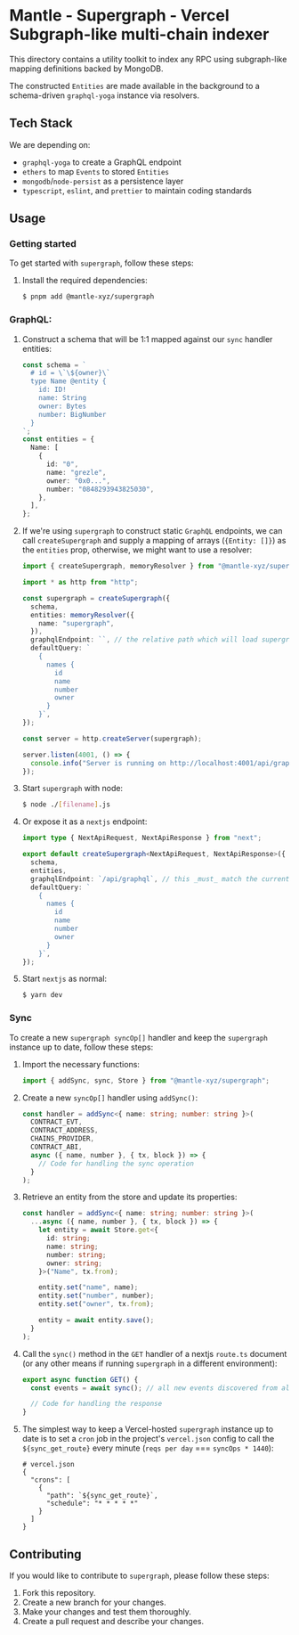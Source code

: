 # Mantle - Supergraph - Vercel Subgraph-like multi-chain indexer

This directory contains a utility toolkit to index any RPC using subgraph-like mapping definitions backed by MongoDB.

The constructed `Entities` are made available in the background to a schema-driven `graphql-yoga` instance via resolvers.

## Tech Stack

We are depending on:

- `graphql-yoga` to create a GraphQL endpoint
- `ethers` to map `Events` to stored `Entities`
- `mongodb`/`node-persist` as a persistence layer
- `typescript`, `eslint`, and `prettier` to maintain coding standards

## Usage

### Getting started

To get started with `supergraph`, follow these steps:

1. Install the required dependencies:

   ```bash
   $ pnpm add @mantle-xyz/supergraph
   ```

### GraphQL:

1. Construct a schema that will be 1:1 mapped against our `sync` handler entities:

   ```typescript
   const schema = `
     # id = \`\${owner}\`
     type Name @entity {
       id: ID!
       name: String
       owner: Bytes
       number: BigNumber
     }
   `;
   const entities = {
     Name: [
       {
         id: "0",
         name: "grezle",
         owner: "0x0...",
         number: "0848293943825030",
       },
     ],
   };
   ```

2. If we're using `supergraph` to construct static `GraphQL` endpoints, we can call `createSupergraph` and supply a mapping of arrays (`{Entity: []}`) as the `entities` prop, otherwise, we might want to use a resolver:

   ```typescript
   import { createSupergraph, memoryResolver } from "@mantle-xyz/supergraph";

   import * as http from "http";

   const supergraph = createSupergraph({
     schema,
     entities: memoryResolver({
       name: "supergraph",
     }),
     graphqlEndpoint: ``, // the relative path which will load supergraph.GET()
     defaultQuery: `
       {
         names {
           id
           name
           number
           owner
         }
       }`,
   });

   const server = http.createServer(supergraph);

   server.listen(4001, () => {
     console.info("Server is running on http://localhost:4001/api/graphql");
   });
   ```

3. Start `supergraph` with node:

   ```bash
   $ node ./[filename].js
   ```

4. Or expose it as a `nextjs` endpoint:

   ```typescript
   import type { NextApiRequest, NextApiResponse } from "next";

   export default createSupergraph<NextApiRequest, NextApiResponse>({
     schema,
     entities,
     graphqlEndpoint: `/api/graphql`, // this _must_ match the current route
     defaultQuery: `
       {
         names {
           id
           name
           number
           owner
         }
       }`,
   });
   ```

5. Start `nextjs` as normal:

   ```bash
   $ yarn dev
   ```

### Sync

To create a new `supergraph syncOp[]` handler and keep the `supergraph` instance up to date, follow these steps:

1. Import the necessary functions:

   ```typescript
   import { addSync, sync, Store } from "@mantle-xyz/supergraph";
   ```

2. Create a new `syncOp[]` handler using `addSync()`:

   ```typescript
   const handler = addSync<{ name: string; number: string }>(
     CONTRACT_EVT,
     CONTRACT_ADDRESS,
     CHAINS_PROVIDER,
     CONTRACT_ABI,
     async ({ name, number }, { tx, block }) => {
       // Code for handling the sync operation
     }
   );
   ```

3. Retrieve an entity from the store and update its properties:

   ```typescript
   const handler = addSync<{ name: string; number: string }>(
     ...async ({ name, number }, { tx, block }) => {
       let entity = await Store.get<{
         id: string;
         name: string;
         number: string;
         owner: string;
       }>("Name", tx.from);

       entity.set("name", name);
       entity.set("number", number);
       entity.set("owner", tx.from);

       entity = await entity.save();
     }
   );
   ```

4. Call the `sync()` method in the `GET` handler of a nextjs `route.ts` document (or any other means if running `supergraph` in a different environment):

   ```typescript
   export async function GET() {
     const events = await sync(); // all new events discovered from all sync operations

     // Code for handling the response
   }
   ```

5. The simplest way to keep a Vercel-hosted `supergraph` instance up to date is to set a `cron` job in the project's `vercel.json` config to call the `${sync_get_route}` every minute (`reqs per day` === `syncOps * 1440`):

   ```
   # vercel.json
   {
     "crons": [
       {
         "path": `${sync_get_route}`,
         "schedule": "* * * * *"
       }
     ]
   }
   ```

## Contributing

If you would like to contribute to `supergraph`, please follow these steps:

1. Fork this repository.
2. Create a new branch for your changes.
3. Make your changes and test them thoroughly.
4. Create a pull request and describe your changes.
